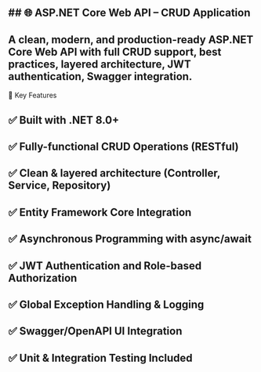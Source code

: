 ## ## 🌐 ASP.NET Core Web API – CRUD Application
## A clean, modern, and production-ready ASP.NET Core Web API with full CRUD support, best practices, layered architecture, JWT authentication, Swagger integration.

🚀 Key Features
## ✅ Built with .NET 8.0+
## ✅ Fully-functional CRUD Operations (RESTful)
## ✅ Clean & layered architecture (Controller, Service, Repository)
## ✅ Entity Framework Core Integration
## ✅ Asynchronous Programming with async/await
## ✅ JWT Authentication and Role-based Authorization
## ✅ Global Exception Handling & Logging
## ✅ Swagger/OpenAPI UI Integration
## ✅ Unit & Integration Testing Included
